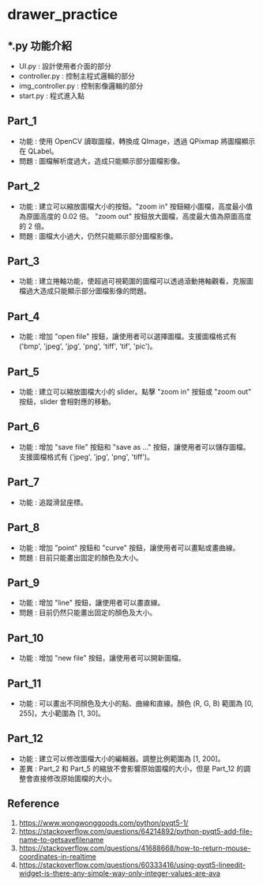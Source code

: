 # drawer_practice

## *.py 功能介紹
- UI.py : 設計使用者介面的部分
- controller.py : 控制主程式邏輯的部分
- img_controller.py : 控制影像邏輯的部分
- start.py : 程式進入點

## Part_1
- 功能 : 使用 OpenCV 讀取圖檔，轉換成 QImage，透過 QPixmap 將圖檔顯示在 QLabel。
- 問題 : 圖檔解析度過大，造成只能顯示部分圖檔影像。

## Part_2
- 功能 : 建立可以縮放圖檔大小的按鈕。"zoom in" 按鈕縮小圖檔，高度最小值為原圖高度的 0.02 倍。
"zoom out" 按鈕放大圖檔，高度最大值為原圖高度的 2 倍。
- 問題 : 圖檔大小過大，仍然只能顯示部分圖檔影像。

## Part_3
- 功能 : 建立捲軸功能，使超過可視範圍的圖檔可以透過滾動捲軸觀看，克服圖檔過大造成只能顯示部分圖檔影像的問題。

## Part_4
- 功能 : 增加 "open file" 按鈕，讓使用者可以選擇圖檔。支援圖檔格式有 
('bmp', 'jpeg', 'jpg', 'png', 'tiff', 'tif', 'pic')。

## Part_5
- 功能 : 建立可以縮放圖檔大小的 slider。點擊 "zoom in" 按鈕或 "zoom out" 按鈕，slider 會相對應的移動。

## Part_6
- 功能 : 增加 "save file" 按鈕和 "save as ..." 按鈕，讓使用者可以儲存圖檔。
支援圖檔格式有 ('jpeg', 'jpg', 'png', 'tiff')。

## Part_7
- 功能 : 追蹤滑鼠座標。

## Part_8
- 功能 : 增加 "point" 按鈕和 "curve" 按鈕，讓使用者可以畫點或畫曲線。
- 問題 : 目前只能畫出固定的顏色及大小。

## Part_9
- 功能 : 增加 "line" 按鈕，讓使用者可以畫直線。
- 問題 : 目前仍然只能畫出固定的顏色及大小。

## Part_10
- 功能 : 增加 "new file" 按鈕，讓使用者可以開新圖檔。

## Part_11
- 功能 : 可以畫出不同顏色及大小的點、曲線和直線。顏色 (R, G, B) 範圍為 [0, 255]，大小範圍為 [1, 30]。

## Part_12
- 功能 : 建立可以修改圖檔大小的編輯器。調整比例範圍為 [1, 200]。
- 差異 : Part_2 和 Part_5 的縮放不會影響原始圖檔的大小，但是 Part_12 的調整會直接修改原始圖檔的大小。

## Reference
1. https://www.wongwonggoods.com/python/pyqt5-1/
2. https://stackoverflow.com/questions/64214892/python-pyqt5-add-file-name-to-getsavefilename
3. https://stackoverflow.com/questions/41688668/how-to-return-mouse-coordinates-in-realtime
4. https://stackoverflow.com/questions/60333416/using-pyqt5-lineedit-widget-is-there-any-simple-way-only-integer-values-are-ava